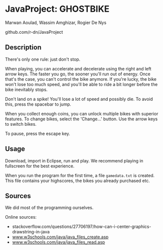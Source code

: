 # JavaProject: GHOSTBIKE

Marwan Aoulad, Wassim Amghizar, Rogier De Nys

github.com/r-dn/JavaProject

## Description

There's only one rule: just don't stop.

When playing, you can accelerate and decelerate using the right and left arrow keys. The faster you go, the sooner you'll run out of energy. Once that's the case, you can't control the bike anymore. If you're lucky, the bike won't lose too much speed, and you'll be able to ride a bit longer before the bike inevitably stops.

Don't land on a spike! You'll lose a lot of speed and possibly die. To avoid this, press the spacebar to jump.

When you collect enough coins, you can unlock multiple bikes with superior features. To change bikes, select the 'Change...' button. Use the arrow keys to switch bikes.

To pause, press the escape key.

## Usage

Download, import in Eclipse, run and play.
We recommend playing in fullscreen for the best experience.

When you run the program for the first time, a file ``` gamedata.txt ``` is created. This file contains your highscores, the bikes you already purchased etc.

## Sources

We did most of the programming ourselves.

Online sources:
 - stackoverflow.com/questions/27706197/how-can-i-center-graphics-drawstring-in-java
 - www.w3schools.com/java/java_files_create.asp
 - www.w3schools.com/java/java_files_read.asp
